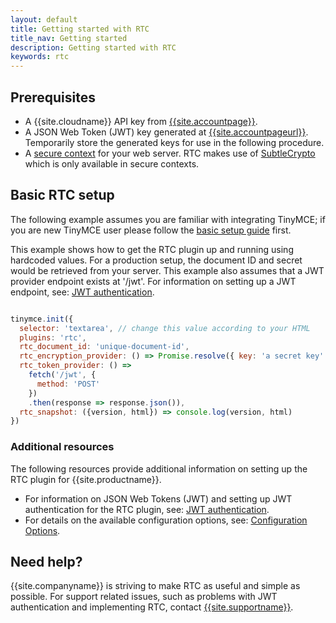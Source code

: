 ```yaml
---
layout: default
title: Getting started with RTC
title_nav: Getting started
description: Getting started with RTC
keywords: rtc
---
```


## Prerequisites

* A {{site.cloudname}} API key from [{{site.accountpage}}]({{site.accountsignup}}).
* A JSON Web Token (JWT) key generated at [{{site.accountpageurl}}]({{site.accountpageurl}}). Temporarily store the generated keys for use in the following procedure.
* A [secure context](https://developer.mozilla.org/en-US/docs/Web/Security/Secure_Contexts) for your web server. RTC makes use of [SubtleCrypto](https://developer.mozilla.org/en-US/docs/Web/API/SubtleCrypto) which is only available in secure contexts.

## Basic RTC setup

The following example assumes you are familiar with integrating TinyMCE; if you are new TinyMCE user please follow the [basic setup guide]({{site.baseurl}}/general-configuration-guide/basic-setup/) first.

This example shows how to get the RTC plugin up and running using hardcoded values. For a production setup, the document ID and secret would be retrieved from your server. This example also assumes that a JWT provider endpoint exists at '/jwt'. For information on setting up a JWT endpoint, see: [JWT authentication]({{site.baseurl}}/rtc/jwt-authentication/).

```js

tinymce.init({
  selector: 'textarea', // change this value according to your HTML
  plugins: 'rtc',
  rtc_document_id: 'unique-document-id',
  rtc_encryption_provider: () => Promise.resolve({ key: 'a secret key' }),
  rtc_token_provider: () =>
    fetch('/jwt', {
      method: 'POST'
    })
    .then(response => response.json()),
  rtc_snapshot: ({version, html}) => console.log(version, html)
})
```

### Additional resources

The following resources provide additional information on setting up the RTC plugin for {{site.productname}}.

* For information on JSON Web Tokens (JWT) and setting up JWT authentication for the RTC plugin, see: [JWT authentication]({{site.baseurl}}/rtc/jwt-authentication/).
* For details on the available configuration options, see: [Configuration Options]({{site.baseurl}}/rtc/configuration/).

## Need help?

{{site.companyname}} is striving to make RTC as useful and simple as possible. For support related issues, such as problems with JWT authentication and implementing RTC, contact [{{site.supportname}}]({{site.supporturl}}).
